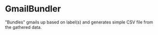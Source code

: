 # GmailBundler
"Bundles" gmails up based on label(s) and generates simple CSV file from the gathered data.
